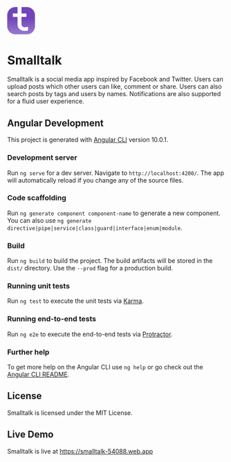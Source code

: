 <img src="./src/assets/smallTalkLogo.png" width="64">

# Smalltalk

Smalltalk is a social media app inspired by Facebook and Twitter. Users can upload posts which other users can like, comment or share. Users can also search posts by tags and users by names. Notifications are also supported for a fluid user experience.

## Angular Development

This project is generated with [Angular CLI](https://github.com/angular/angular-cli) version 10.0.1.

### Development server

Run `ng serve` for a dev server. Navigate to `http://localhost:4200/`. The app will automatically reload if you change any of the source files.

### Code scaffolding

Run `ng generate component component-name` to generate a new component. You can also use `ng generate directive|pipe|service|class|guard|interface|enum|module`.

### Build

Run `ng build` to build the project. The build artifacts will be stored in the `dist/` directory. Use the `--prod` flag for a production build.

### Running unit tests

Run `ng test` to execute the unit tests via [Karma](https://karma-runner.github.io).

### Running end-to-end tests

Run `ng e2e` to execute the end-to-end tests via [Protractor](http://www.protractortest.org/).

### Further help

To get more help on the Angular CLI use `ng help` or go check out the [Angular CLI README](https://github.com/angular/angular-cli/blob/master/README.md).

## License

Smalltalk is licensed under the MIT License.

## Live Demo

Smalltalk is live at https://smalltalk-54088.web.app
